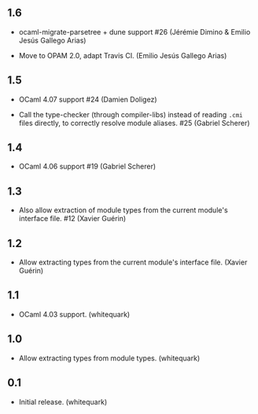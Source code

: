 1.6
---

  * ocaml-migrate-parsetree + dune support #26
    (Jérémie Dimino & Emilio Jesús Gallego Arias)

  * Move to OPAM 2.0, adapt Travis CI.
    (Emilio Jesús Gallego Arias)

1.5
---

  * OCaml 4.07 support
    #24
    (Damien Doligez)

  * Call the type-checker (through compiler-libs) instead of reading
    `.cmi` files directly, to correctly resolve module aliases.
    #25
    (Gabriel Scherer)

1.4
---

  * OCaml 4.06 support
    #19
    (Gabriel Scherer)

1.3
---

  * Also allow extraction of module types from the current module's interface file.
    #12
    (Xavier Guérin)

1.2
---

  * Allow extracting types from the current module's interface file.
    (Xavier Guérin)

1.1
---

  * OCaml 4.03 support.
    (whitequark)

1.0
---

  * Allow extracting types from module types.
    (whitequark)

0.1
---

  * Initial release.
    (whitequark)

